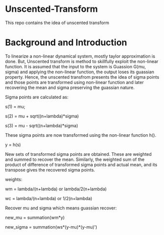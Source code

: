 # Unscented-Transform
This repo contains the idea of unscented transform
# Background and Introduction
To linearize a non-linear dynamical system, mostly taylor approximation is done. But, Unscented transform is method to skillfully exploit the non-linear function. It is assumed that the input to the system is Guassion G(mu, sigma) and applying the non-linear function, the output loses its guassian property. Hence, the unscented transfrom presents the idea of sigma points and those points are transformed using non-linear function and later recovering the mean and sigma preserving the guassian nature.

Sigma points are calculated as:

s(1) = mu;

s(2) = mu + sqrt((n+lambda)*sigma)

s(3) = mu - sqrt((n+lambda)*sigma)

These sigma points are now transformed using the non-linear function h().

y = h(s)

New sets of transformed sigma points are obtained. These are weighted and summed to recover the mean. Similarly, the weighted sum of the product of difference of transformed sigma points and actual mean, and its transpose gives the recovered sigma points.

weights: 

wm = lambda/(n+lambda) or lambda/2(n+lambda)

wc = lambda/(n+lambda) or 1/2(n+lambda)

Recover mu and sigma which means guassian recover:

new_mu = summation(wm*y)

new_sigma = summation(ws*(y-mu)*(y-mu)')




